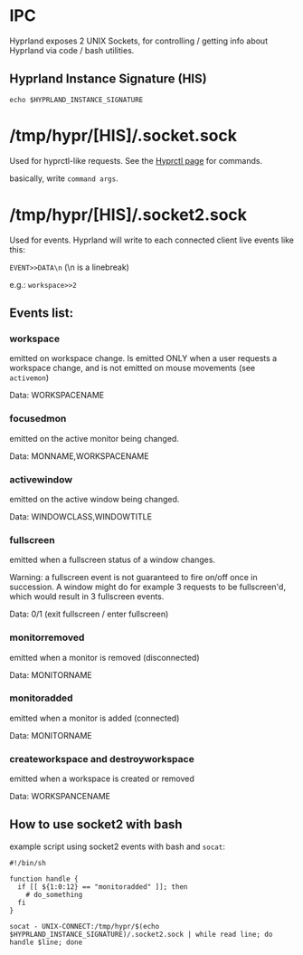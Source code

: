 # IPC

Hyprland exposes 2 UNIX Sockets, for controlling / getting info about Hyprland
via code / bash utilities.

## Hyprland Instance Signature (HIS)

```
echo $HYPRLAND_INSTANCE_SIGNATURE
```

# /tmp/hypr/\[HIS\]/.socket.sock

Used for hyprctl-like requests. See the
[Hyprctl page](https://github.com/hyprwm/Hyprland/wiki/Using-hyprctl) for
commands.

basically, write `command args`.

# /tmp/hypr/\[HIS\]/.socket2.sock

Used for events. Hyprland will write to each connected client live events like
this:

`EVENT>>DATA\n` (\\n is a linebreak)

e.g.: `workspace>>2`

## Events list:

### workspace

emitted on workspace change. Is emitted ONLY when a user requests a workspace
change, and is not emitted on mouse movements (see `activemon`)

Data: WORKSPACENAME

### focusedmon

emitted on the active monitor being changed.

Data: MONNAME,WORKSPACENAME

### activewindow

emitted on the active window being changed.

Data: WINDOWCLASS,WINDOWTITLE

### fullscreen

emitted when a fullscreen status of a window changes.

Warning: a fullscreen event is not guaranteed to fire on/off once in succession.
A window might do for example 3 requests to be fullscreen'd, which would result
in 3 fullscreen events.

Data: 0/1 (exit fullscreen / enter fullscreen)

### monitorremoved

emitted when a monitor is removed (disconnected)

Data: MONITORNAME

### monitoradded

emitted when a monitor is added (connected)

Data: MONITORNAME

### createworkspace and destroyworkspace

emitted when a workspace is created or removed

Data: WORKSPANCENAME

## How to use socket2 with bash

example script using socket2 events with bash and `socat`:

```
#!/bin/sh

function handle {
  if [[ ${1:0:12} == "monitoradded" ]]; then
    # do_something
  fi
}

socat - UNIX-CONNECT:/tmp/hypr/$(echo $HYPRLAND_INSTANCE_SIGNATURE)/.socket2.sock | while read line; do handle $line; done
```
